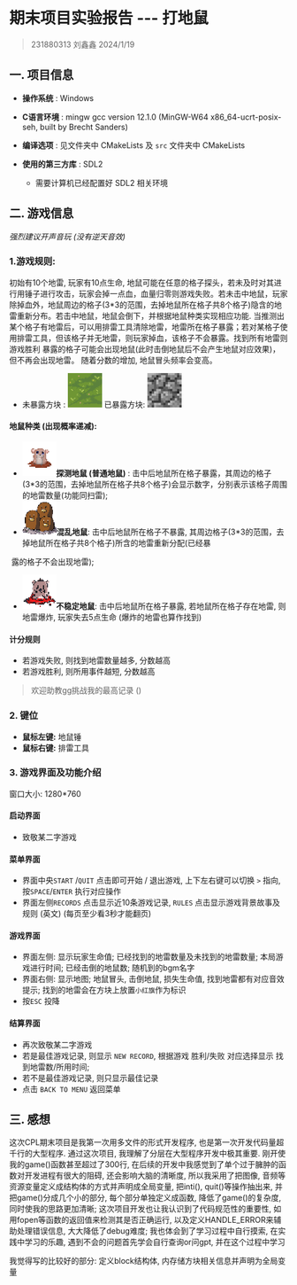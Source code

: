 # 期末项目实验报告 --- 打地鼠

> 231880313 刘鑫鑫 2024/1/19

## 一. 项目信息

- **操作系统** : Windows

- **C语言环境** : mingw  gcc version 12.1.0 (MinGW-W64 x86_64-ucrt-posix-seh, built by Brecht Sanders)

- **编译选项** : 见文件夹中 CMakeLists 及 `src` 文件夹中 CMakeLists

- **使用的第三方库** : SDL2
  - 需要计算机已经配置好 SDL2 相关环境

## 二. 游戏信息

*强烈建议开声音玩 (没有逆天音效)*

### 1.**游戏规则:**

初始有10个地雷, 玩家有10点生命, 地鼠可能在任意的格子探头，若未及时对其进行用锤子进行攻击，玩家会掉一点血，血量归零则游戏失败。若未击中地鼠，玩家除掉血外，地鼠周边的格子(3\*3的范围，去掉地鼠所在格子共8个格子)隐含的地雷重新分布。若击中地鼠，地鼠会倒下，并根据地鼠种类实现相应功能. 当推测出某个格子有地雷后，可以用排雷工具清除地雷，地雷所在格子暴露；若对某格子使用排雷工具，但该格子并无地雷，则玩家掉血，该格子不会暴露。找到所有地雷则游戏胜利
暴露的格子可能会出现地鼠(此时击倒地鼠后不会产生地鼠对应效果)，但不再会出现地雷。
随着分数的增加, 地鼠冒头频率会变高。

- 未暴露方块 : ![block](bin//res//graph//block.png)                                                        已暴露方块:  ![empty](bin//res//graph//empty.jpg)

#### 地鼠种类 (出现概率递减):

- ![shrewNormal](bin//res//graph//shrewNormal.png)**探测地鼠 (普通地鼠)** : 击中后地鼠所在格子暴露，其周边的格子(3\*3的范围，去掉地鼠所在格子共8个格子)会显示数字，分别表示该格子周围的地雷数量(功能同扫雷);
- ![shrewMulti](bin//res//graph//shrewMulti.png)**混乱地鼠**: 击中后地鼠所在格子不暴露, 其周边格子(3*3的范围，去掉地鼠所在格子共8个格子)所含的地雷重新分配(已经暴

​       露的格子不会出现地雷);

- ![shrewChaos](bin//res//graph//shrewChaos.png)**不稳定地鼠**: 击中后地鼠所在格子暴露, 若地鼠所在格子存在地雷, 则地雷爆炸, 玩家失去5点生命 (爆炸的地雷也算作找到)

#### 计分规则

- 若游戏失败, 则找到地雷数量越多, 分数越高
- 若游戏胜利, 则所用事件越短, 分数越高

> 欢迎助教gg挑战我的最高记录 ()

### 2. 键位

- **鼠标左键:** 地鼠锤
- **鼠标右键:** 排雷工具

### 3. 游戏界面及功能介绍

窗口大小: 1280*760

#### 启动界面 

- 致敬某二字游戏

#### 菜单界面

- 界面中央`START` /`QUIT` 点击即可开始 / 退出游戏, 上下左右键可以切换 `>` 指向, 按`SPACE`/`ENTER` 执行对应操作
- 界面左侧`RECORDS` 点击显示近10条游戏记录, `RULES` 点击显示游戏背景故事及规则 (英文) (每页至少看3秒才能翻页)

#### 游戏界面

- 界面左侧: 显示玩家生命值; 已经找到的地雷数量及未找到的地雷数量; 本局游戏进行时间; 已经击倒的地鼠数; 随机到的bgm名字 
- 界面右侧: 显示地图; 地鼠冒头, 击倒地鼠, 损失生命值, 找到地雷都有对应音效提示; 找到的地雷会在方块上放置`小红旗`作为标识
- 按`ESC` 投降

#### 结算界面

- 再次致敬某二字游戏
- 若是最佳游戏记录, 则显示 `NEW RECORD`, 根据游戏 胜利/失败 对应选择显示 找到地雷数/所用时间; 
- 若不是最佳游戏记录, 则只显示最佳记录
- 点击 `BACK TO MENU` 返回菜单

## 三. 感想

这次CPL期末项目是我第一次用多文件的形式开发程序, 也是第一次开发代码量超千行的大型程序. 通过这次项目, 我理解了分层在大型程序开发中极其重要. 刚开使我的game()函数甚至超过了300行, 在后续的开发中我感觉到了单个过于臃肿的函数对开发进程有很大的阻碍, 还会影响大脑的清晰度, 所以我采用了把图像, 音频等资源变量定义成结构体的方式并声明成全局变量, 把inti(), quit()等操作抽出来, 并把game()分成几个小的部分, 每个部分单独定义成函数, 降低了game()的复杂度, 同时使我的思路更加清晰; 这次项目开发也让我认识到了代码规范性的重要性, 如用fopen等函数的返回值来检测其是否正确运行, 以及定义HANDLE_ERROR来辅助处理错误信息, 大大降低了debug难度; 我也体会到了学习过程中自行摸索, 在实践中学习的乐趣, 遇到不会的问题首先学会自行查询or问gpt, 并在这个过程中学习

我觉得写的比较好的部分: 定义block结构体, 内存储方块相关信息并声明为全局变量
